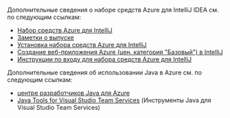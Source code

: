 Дополнительные сведения о наборе средств Azure для IntelliJ IDEA см. по следующим ссылкам: 

* [Набор средств Azure для IntelliJ](../intellij/azure-toolkit-for-intellij.md) 
* [Заметки о выпуске](https://github.com/Microsoft/azure-tools-for-java/releases) 
* [Установка набора средств Azure для IntelliJ](../intellij/azure-toolkit-for-intellij-installation.md) 
* [Создание веб-приложения Azure (цен. категория "Базовый") в IntelliJ](../intellij/azure-toolkit-for-intellij-create-hello-world-web-app.md) 
* [Инструкции по входу для набора средств Azure для IntelliJ](../intellij/azure-toolkit-for-intellij-sign-in-instructions.md) 

Дополнительные сведения об использовании Java в Azure см. по следующим ссылкам: 

* [центре разработчиков Java для Azure](https://azure.microsoft.com/develop/java/) 
* [Java Tools for Visual Studio Team Services](https://java.visualstudio.com/) (Инструменты Java для Visual Studio Team Services) 
<!-- TODO: Add URLs for Java in VSCode here --> 
